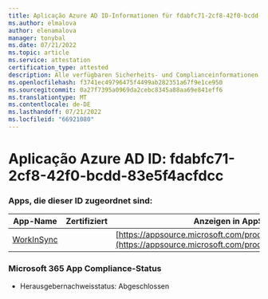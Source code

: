```yaml
---
title: Aplicação Azure AD ID-Informationen für fdabfc71-2cf8-42f0-bcdd-83e5f4acfdcc
ms.author: elmalova
author: elenamalova
manager: tonybal
ms.date: 07/21/2022
ms.topic: article
ms.service: attestation
certification_type: attested
description: Alle verfügbaren Sicherheits- und Complianceinformationen für fdabfc71-2cf8-42f0-bcdd-83e5f4acfdcc.
ms.openlocfilehash: f3741ec49796475f4499ab282351a67f9e1ce950
ms.sourcegitcommit: 0a27f7395a0969da2cebc8345a88aa69e841eff6
ms.translationtype: MT
ms.contentlocale: de-DE
ms.lasthandoff: 07/21/2022
ms.locfileid: "66921080"
---
```

# <a name="azure-app-id-fdabfc71-2cf8-42f0-bcdd-83e5f4acfdcc"></a>Aplicação Azure AD ID: fdabfc71-2cf8-42f0-bcdd-83e5f4acfdcc


### <a name="apps-associated-with-this-id"></a>Apps, die dieser ID zugeordnet sind:
| **App-Name** | **Zertifiziert** | **Anzeigen in AppSource** |
|--------------|---------------|-----------------------|
| [WorkInSync](../forward/WA200002974.md) |  | [https://appsource.microsoft.com/product/office/WA200002974](https://appsource.microsoft.com/product/office/WA200002974) |

### <a name="microsoft-365-app-compliance-status"></a>Microsoft 365 App Compliance-Status
- Herausgebernachweisstatus: Abgeschlossen
